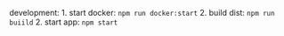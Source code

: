 

development:
    1. start docker: `npm run docker:start`
    2. build dist: `npm run buiild`
    2. start app: `npm start`